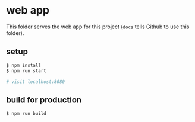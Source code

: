# web app

This folder serves the web app for this project (`docs` tells Github to use this folder).

## setup

```sh
$ npm install
$ npm run start

# visit localhost:8080
```

## build for production

```sh
$ npm run build
```
